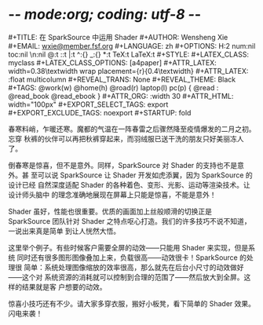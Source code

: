 # -*- mode:org; coding: utf-8 -*-

#+TITLE:     在 SparkSource 中运用 Shader
#+AUTHOR:    Wensheng Xie
#+EMAIL:     wxie@member.fsf.org
#+LANGUAGE:  zh
#+OPTIONS: H:2 num:nil toc:nil \n:nil @:t ::t |:t ^:{} _:{} *:t TeX:t LaTeX:t
#+STYLE: <link rel="stylesheet" type="text/css" href="org.css" />
#+LATEX_CLASS: myclass
#+LATEX_CLASS_OPTIONS: [a4paper]
#+ATTR_LATEX: width=0.38\textwidth wrap placement={r}{0.4\textwidth}
#+ATTR_LATEX: :float multicolumn
#+REVEAL_TRANS: None
#+REVEAL_THEME: Black
#+TAGS: @work(w) @home(h) @road(r) laptop(l) pc(p) { @read : @read_book @read_ebook }
#+ATTR_ORG: :width 30
#+ATTR_HTML: width="100px"
#+EXPORT_SELECT_TAGS: export
#+EXPORT_EXCLUDE_TAGS: noexport
#+STARTUP: fold

春寒料峭，乍暖还寒。魔都的气温在一阵春雷之后骤然降至疫情爆发的二月之初。忘穿
秋裤的伙伴可以再把秋裤穿起来，而羽绒服已送干洗的朋友只好美丽冻人了。

倒春寒是惊喜，但不是意外。同样，SparkSource 对 Shader 的支持也不是意外。甚
至可以说 SparkSource 让 Shader 开发如虎添翼，因为 SparkSource 的设计已经
自然深度适配 Shader 的各种着色、变形、光影、运动等渲染技术。让设计师头脑中
的理念准确地展现在屏幕上只能是惊喜，不能是意外！

Shader 虽好，性能也很重要。优质的画面加上丝般顺滑的切换正是 SparkSource
团队针对 Shader 之特点呕心打造。我们的许多技巧不说不知道，一说出来真是简单
到让人恍然大悟。

这里举个例子。有些时候客户需要全屏的动效——只能用 Shader 来实现，但是系统
同时还有很多图形图像叠加上来，负载很高——动效很卡！SparkSource 的处理很
简单：系统处理图像缩放的效率很高，那么就先在后台小尺寸的动效做好——这个对
系统资源的消耗就可以控制到合理的范围了——然后放大到全屏。这样的结果就是客
户想要的动效。

惊喜小技巧还有不少。请大家多穿衣服，搬好小板凳，看下简单的 Shader 效果。
闪电来袭！
